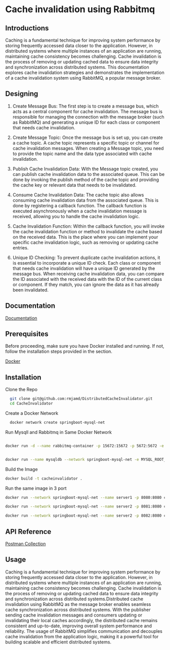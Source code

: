 
# Cache invalidation using Rabbitmq




## Introductions

 Caching is a fundamental technique for improving system performance by storing frequently accessed data closer to the application. However, in distributed systems where multiple instances of an application are running, maintaining cache consistency becomes challenging. Cache invalidation is the process of removing or updating cached data to ensure data integrity and synchronization across distributed systems. This documentation explores cache invalidation strategies and demonstrates the implementation of a cache invalidation system using RabbitMQ, a popular message broker.

 ## Designing
1. Create Message Bus: The first step is to create a message bus, which acts as a central
component for cache invalidation. The message bus is responsible for managing the
connection with the message broker (such as RabbitMQ) and generating a unique ID for
each class or component that needs cache invalidation.

2. Create Message Topic: Once the message bus is set up, you can create a cache topic. A
cache topic represents a specific topic or channel for cache invalidation messages.
When creating a Message topic, you need to provide the topic name and the data type
associated with cache invalidation.

3. Publish Cache Invalidation Data: With the Message topic created, you can publish cache
invalidation data to the associated queue. This can be done by invoking the publish
method of the cache topic and providing the cache key or relevant data that needs to be
invalidated.

4. Consume Cache Invalidation Data: The cache topic also allows consuming cache
invalidation data from the associated queue. This is done by registering a callback
function. The callback function is executed asynchronously when a cache invalidation
message is received, allowing you to handle the cache invalidation logic.

5. Cache Invalidation Function: Within the callback function, you will invoke the cache
invalidation function or method to invalidate the cache based on the received data. This
is the place where you can implement your specific cache invalidation logic, such as
removing or updating cache entries.

6. Unique ID Checking: To prevent duplicate cache invalidation actions, it is essential to
incorporate a unique ID check. Each class or component that needs cache invalidation
will have a unique ID generated by the message bus. When receiving cache invalidation
data, you can compare the ID associated with the received data with the ID of the
current class or component. If they match, you can ignore the data as it has already
been invalidated.

## Documentation

[Documentation](https://linktodocumentation)


## Prerequisites
Before proceeding, make sure you have Docker installed and running. If not, follow the installation steps provided in the  section.

[Docker](https://docs.docker.com/engine/install/)
## Installation
Clone the Repo
```bash
  git clone git@github.com:rmjamd/DistributedCacheInvalidator.git
  cd CacheInvalidator
```
Create a Docker Network
```bash
  docker network create springboot-mysql-net
```
Run Mysqll and Rabbitmq in Same Docker Network
```bash

docker run -d --name rabbitmq-container -p 15672:15672 -p 5672:5672 -e RABBITMQ_DEFAULT_USER=guest -e RABBITMQ_DEFAULT_PASS=guest --network 


docker run --name mysqldb --network springboot-mysql-net -e MYSQL_ROOT_PASSWORD=12345678 -e MYSQL_DATABASE=cacheinvalidator -d mysql
```
Build the Image 
```bash
docker build -t cacheinvalidator .
```
Run the same image in 3 port
```bash
docker run --network springboot-mysql-net --name server1 -p 8080:8080 cacheinvalidator

docker run --network springboot-mysql-net --name server2 -p 8081:8080 cacheinvalidator

docker run --network springboot-mysql-net --name server2 -p 8082:8080 cacheinvalidator

```
## API Reference

[Postman Collection](https://github.com/rmjamd/DistributedCacheInvalidator/blob/master/postman_collection.json)
## Usage

Caching is a fundamental technique for improving system performance by storing frequently accessed data closer to the application. However, in distributed systems where multiple instances of an application are running, maintaining cache consistency becomes challenging. Cache invalidation is the process of removing or updating cached data to ensure data integrity and synchronization across distributed systems.Distributed cache invalidation using RabbitMQ as the message broker enables seamless cache synchronization across distributed systems. With the publisher sending cache invalidation messages and consumers updating or invalidating their local caches accordingly, the distributed cache remains consistent and up-to-date, improving overall system performance and reliability. The usage of RabbitMQ simplifies communication and decouples cache invalidation from the application logic, making it a powerful tool for building scalable and efficient distributed systems.
